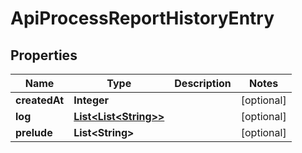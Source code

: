 
# ApiProcessReportHistoryEntry

## Properties
Name | Type | Description | Notes
------------ | ------------- | ------------- | -------------
**createdAt** | **Integer** |  |  [optional]
**log** | [**List&lt;List&lt;String&gt;&gt;**](List.md) |  |  [optional]
**prelude** | **List&lt;String&gt;** |  |  [optional]



